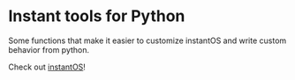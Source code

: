 # Instant tools for Python
Some functions that make it easier to customize instantOS and write custom behavior from python.

Check out [instantOS](https://github.com/instantOS/instantOS)!
